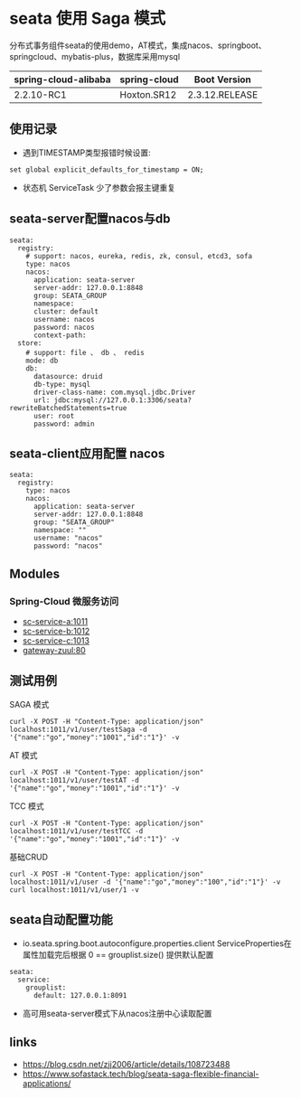 # seata 使用 Saga 模式

分布式事务组件seata的使用demo，AT模式，集成nacos、springboot、springcloud、mybatis-plus，数据库采用mysql

| spring-cloud-alibaba | spring-cloud |  Boot Version |
| :--- | :--- | :---: | 
| 2.2.10-RC1 | Hoxton.SR12 | 2.3.12.RELEASE | 

## 使用记录
- 遇到TIMESTAMP类型报错时候设置:
``` 
set global explicit_defaults_for_timestamp = ON;
```
- 状态机 ServiceTask 少了参数会报主键重复

## seata-server配置nacos与db

``` 
seata:
  registry:
    # support: nacos, eureka, redis, zk, consul, etcd3, sofa
    type: nacos
    nacos:
      application: seata-server
      server-addr: 127.0.0.1:8848
      group: SEATA_GROUP
      namespace:
      cluster: default
      username: nacos
      password: nacos
      context-path:
  store:
    # support: file 、 db 、 redis
    mode: db
    db:
      datasource: druid
      db-type: mysql
      driver-class-name: com.mysql.jdbc.Driver
      url: jdbc:mysql://127.0.0.1:3306/seata?rewriteBatchedStatements=true
      user: root
      password: admin
```

## seata-client应用配置 nacos

``` 
seata:
  registry:
    type: nacos
    nacos:
      application: seata-server
      server-addr: 127.0.0.1:8848
      group: "SEATA_GROUP"
      namespace: ""
      username: "nacos"
      password: "nacos"
```

## Modules
### Spring-Cloud 微服务访问
- [sc-service-a:1011](sc-service-a)
- [sc-service-b:1012](sc-service-b)
- [sc-service-c:1013](sc-service-b)
- [gateway-zuul:80](gateway-zuul)

## 测试用例

SAGA 模式
``` 
curl -X POST -H "Content-Type: application/json" localhost:1011/v1/user/testSaga -d '{"name":"go","money":"1001","id":"1"}' -v
```
AT 模式
``` 
curl -X POST -H "Content-Type: application/json" localhost:1011/v1/user/testAT -d '{"name":"go","money":"1001","id":"1"}' -v
```
TCC 模式
``` 
curl -X POST -H "Content-Type: application/json" localhost:1011/v1/user/testTCC -d '{"name":"go","money":"1001","id":"1"}' -v
```


基础CRUD

```
curl -X POST -H "Content-Type: application/json" localhost:1011/v1/user -d '{"name":"go","money":"100","id":"1"}' -v
curl localhost:1011/v1/user/1 -v
```

## seata自动配置功能
- io.seata.spring.boot.autoconfigure.properties.client ServiceProperties在属性加载完后根据 0 == grouplist.size() 提供默认配置
``` 
seata:
  service:
    grouplist:
      default: 127.0.0.1:8091
```

- 高可用seata-server模式下从nacos注册中心读取配置


## links
- https://blog.csdn.net/zjj2006/article/details/108723488
- https://www.sofastack.tech/blog/seata-saga-flexible-financial-applications/